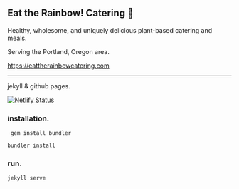 Eat the Rainbow! Catering :rainbow:
---
Healthy, wholesome, and uniquely delicious plant-based catering and meals.

Serving the Portland, Oregon area.

https://eattherainbowcatering.com

---
jekyll & github pages.

[![Netlify Status](https://api.netlify.com/api/v1/badges/eb35bb0d-12c7-41e8-b5c5-68d7f8be6ce7/deploy-status)](https://app.netlify.com/sites/hardcore-kare-e142bf/deploys)

### installation.

```
 gem install bundler
 ```

 ```
 bundler install
 ```

 ### run.

 ```
 jekyll serve
 ```